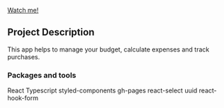 [Watch me!](https://tuljam.github.io/react-budget-app/)

## Project Description

This app helps to manage your budget, calculate expenses and track purchases.

### Packages and tools

React
Typescript
styled-components
gh-pages
react-select
uuid
react-hook-form
